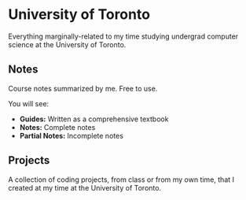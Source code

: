 # University of Toronto

Everything marginally-related to my time studying undergrad computer science at the University of Toronto.

## Notes
Course notes summarized by me. Free to use.

You will see:
- **Guides:** Written as a comprehensive textbook
- **Notes:** Complete notes
- **Partial Notes:** Incomplete notes

## Projects
A collection of coding projects, from class or from my own time, that I created at my time at the University of Toronto.
